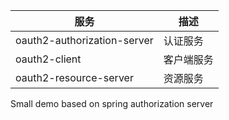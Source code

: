 | 服务 | 描述 |
| --- | --- |
| oauth2-authorization-server | 认证服务 |
| oauth2-client | 客户端服务 |
| oauth2-resource-server | 资源服务 |

Small demo based on spring authorization server
